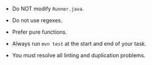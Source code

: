 - Do NOT modify `Runner.java`.
- Do not use regexes.
- Prefer pure functions.

- Always run `mvn test` at the start and end of your task.

- You must resolve all linting and duplication problems.